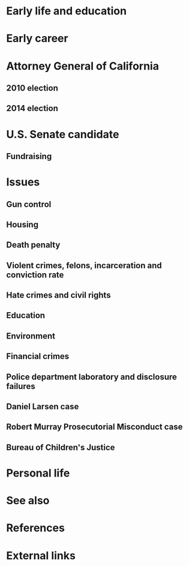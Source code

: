 # 
# Early life and education
# Early career
# Attorney General of California
## 2010 election
## 2014 election
# U.S. Senate candidate
## Fundraising
# Issues
## Gun control
## Housing
## Death penalty
## Violent crimes, felons, incarceration and conviction rate
## Hate crimes and civil rights
## Education
## Environment
## Financial crimes
## Police department laboratory and disclosure failures
## Daniel Larsen case
## Robert Murray Prosecutorial Misconduct case
## Bureau of Children's Justice
# Personal life
# See also
# References
# External links